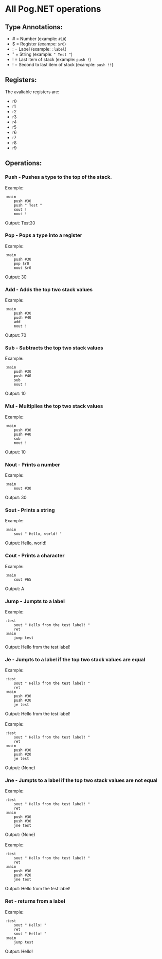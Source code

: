 # All Pog.NET operations

## Type Annotations:
* \# = Number (example: `#10`)
* \$ = Register (exampe: `$r0`)
* \: = Label (example: `:label`)
* \" = String (example: `" Test "`)
* \! = Last item of stack (example: `push !`)
* \! = Second to last item of stack (example: `push !!`)
## Registers:
The avaliable registers are:
* r0
* r1
* r2
* r3
* r4
* r5
* r6
* r7
* r8
* r9
## Operations:
### Push - Pushes a type to the top of the stack.
Example:
```
:main
    push #30
    push " Test "
    sout !
    nout !
```
Output: Test30
### Pop - Pops a type into a register
Example:
```
:main
    push #30
    pop $r0
    nout $r0
```
Output: 30
### Add - Adds the top two stack values
Example:
```
:main
    push #30
    push #40
    add
    nout !
```
Output: 70
### Sub - Subtracts the top two stack values
Example:
```
:main
    push #30
    push #40
    sub
    nout !
```
Output: 10
### Mul - Multiplies the top two stack values
Example:
```
:main
    push #30
    push #40
    sub
    nout !
```
Output: 10
### Nout - Prints a number
Example:
```
:main
    nout #30
```
Output: 30
### Sout - Prints a string
Example:
```
:main
    sout " Hello, world! "
```
Output: Hello, world!
### Cout - Prints a character
Example:
```
:main
    cout #65
```
Output: A
### Jump - Jumpts to a label
Example:
```
:test
    sout " Hello from the test label! "
    ret
:main
    jump test
```
Output: Hello from the test label!
### Je - Jumpts to a label if the top two stack values are equal
Example:
```
:test
    sout " Hello from the test label! "
    ret
:main
    push #30
    push #30
    je test
```
Output: Hello from the test label!
<br><br>Example:
```
:test
    sout " Hello from the test label! "
    ret
:main
    push #30
    push #20
    je test
```
Output: (None)

### Jne - Jumpts to a label if the top two stack values are not equal
Example:
```
:test
    sout " Hello from the test label! "
    ret
:main
    push #30
    push #30
    jne test
```
Output: (None)
<br><br>Example:
```
:test
    sout " Hello from the test label! "
    ret
:main
    push #30
    push #20
    jne test
```
Output: Hello from the test label!

### Ret - returns from a label
Example:
```
:test
    sout " Hello! "
    ret
    sout " Hello! "
:main
    jump test
```
Output: Hello!
